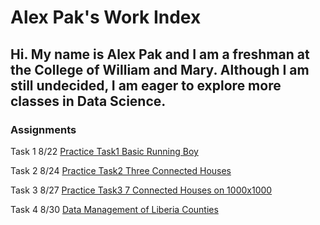 
# Alex Pak's Work Index
## Hi. My name is Alex Pak and I am a freshman at the College of William and Mary. Although I am still undecided, I am eager to explore more classes in Data Science.
### Assignments

Task 1 8/22
[Practice Task1 Basic Running Boy](Practice_Task1.md)

Task 2 8/24
[Practice Task2 Three Connected Houses](Practice_Task2.md)

Task 3 8/27
[Practice Task3 7 Connected Houses on 1000x1000](Practice_Task3.md)

Task 4 8/30
[Data Management of Liberia Counties](DataManagement1.md)



